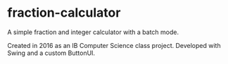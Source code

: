# fraction-calculator
A simple fraction and integer calculator with a batch mode.

Created in 2016 as an IB Computer Science class project.
Developed with Swing and a custom ButtonUI.
